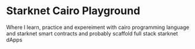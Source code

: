 # Starknet Cairo Playground 

Where I learn, practice and expereiment with cairo programming language and starknet smart contracts and probably scaffold full stack starknet dApps